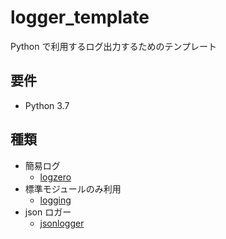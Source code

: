 logger_template
===

Python で利用するログ出力するためのテンプレート

## 要件
- Python 3.7

## 種類

- 簡易ログ
    - [logzero](/logzero)
- 標準モジュールのみ利用
    - [logging](/logging)
- json ロガー
    - [jsonlogger](/jsonlogger)
